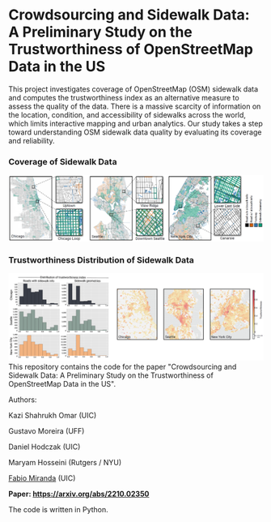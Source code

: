 # Crowdsourcing and Sidewalk Data: A Preliminary Study on the Trustworthiness of OpenStreetMap Data in the US

This project investigates coverage of OpenStreetMap (OSM) sidewalk data and computes the trustworthiness index as an alternative measure to assess the quality of the data. There is a massive scarcity of information on the location, condition, and accessibility of sidewalks across the world, which limits interactive mapping and urban analytics. Our study takes a step toward understanding OSM sidewalk data quality by evaluating its coverage and reliability.

### Coverage of Sidewalk Data
![coverage ](coverage.png)

### Trustworthiness Distribution of Sidewalk Data
![trust ](trustworthiness.png)
This repository contains the code for the paper "Crowdsourcing and Sidewalk Data: A Preliminary Study on the Trustworthiness of OpenStreetMap Data in the US".

Authors:

Kazi Shahrukh Omar (UIC)

Gustavo Moreira (UFF)

Daniel Hodczak (UIC)

Maryam Hosseini (Rutgers / NYU)

[Fabio Miranda](https://fmiranda.me) (UIC)

**Paper: https://arxiv.org/abs/2210.02350**

The code is written in Python.